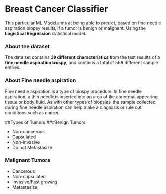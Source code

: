 # Breast Cancer Classifier 
This particular ML Model aims at being able to predict, based on fine needle aspiration biopsy results, if a tumor is benign or malignant. Using the  **Logistical Regression** statistical model.

### About the dataset
The data set contains **30 different characteristics** from the test results of a **fine needle aspiration biospy**,
and contains a total of 569 different sample entries.

### About Fine needle aspiration
Fine needle aspiration is a type of biospy procedure. In fine needle aspiration, a thin needle is inserted into an area of the abnormal appearing tissue or body fluid. As with other types of biopsies, the sample collected during fine needle aspiration can help make a diagnosis or rule out conidtions such as cancer.

##Types of Tumors
###Benign Tumors      
- Non-cancerous        
- Capsulated           
- Non-invasive                  
- Do not Metastasize  

### Malignant Tumors
- Cancerous
- Non-capsulated
- Invasive/Fast growing
- Metastasize


